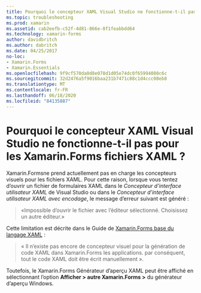 ```yaml
---
title: Pourquoi le concepteur XAML Visual Studio ne fonctionne-t-il pas pour les Xamarin.Forms fichiers XAML ?
ms.topic: troubleshooting
ms.prod: xamarin
ms.assetid: cab2eefb-c52f-4d81-866e-8f1feabbdd64
ms.technology: xamarin-forms
author: davidbritch
ms.author: dabritch
ms.date: 04/25/2017
no-loc:
- Xamarin.Forms
- Xamarin.Essentials
ms.openlocfilehash: 9f9cf570da0d8e078d1d05e74dc0f65994080c6c
ms.sourcegitcommit: 32d2476a5f9016baa231b7471c88c1d4ccc08eb8
ms.translationtype: MT
ms.contentlocale: fr-FR
ms.lasthandoff: 06/18/2020
ms.locfileid: "84135887"
---
```

# <a name="why-doesnt-the-visual-studio-xaml-designer-work-for-xamarinforms-xaml-files"></a>Pourquoi le concepteur XAML Visual Studio ne fonctionne-t-il pas pour les Xamarin.Forms fichiers XAML ?

Xamarin.Formsne prend actuellement pas en charge les concepteurs visuels pour les fichiers XAML. Pour cette raison, lorsque vous tentez d’ouvrir un fichier de formulaires XAML dans le *Concepteur d’interface utilisateur XAML* de Visual Studio ou dans le *Concepteur d’interface utilisateur XAML avec encodage*, le message d’erreur suivant est généré :

> «Impossible d’ouvrir le fichier avec l’éditeur sélectionné. Choisissez un autre éditeur.»

Cette limitation est décrite dans le Guide de [ Xamarin.Forms base du langage XAML](~/xamarin-forms/xaml/xaml-basics/index.md) :

> « Il n’existe pas encore de concepteur visuel pour la génération de code XAML dans Xamarin.Forms les applications. par conséquent, tout le code XAML doit être écrit manuellement ».

Toutefois, le Xamarin.Forms Générateur d’aperçu XAML peut être affiché en sélectionnant l’option **Afficher > autre Xamarin.Forms >** du générateur d’aperçu Windows.
